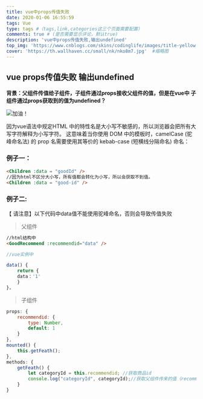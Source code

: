 ```yaml
---
title: vue中props传值失败
date: 2020-01-06 16:55:59
tags: Vue
type: tags #（tags,link,categories这三个页面需要配置）
comments: true # (是否需要显示评论，默认true)
description: 'vue中props传值失败,输出undefined'
top_img: 'https://www.cnblogs.com/skins/codinglife/images/title-yellow.png' #设置顶部图
cover: 'https://th.wallhaven.cc/small/nk/nko8m7.jpg'  #缩略图
---
```

## vue props传值失败 输出undefined

**背景：父组件传值给子组件，子组件通过props接收父组件的值，但是在vue中 子组件通过props获取到的值为undefined？**


![加油！](https://th.wallhaven.cc/small/4x/4xrzxv.jpg "会吃鱼的猫")


因为vue语法中规定HTML 中的特性名是大小写不敏感的，所以浏览器会把所有大写字符解释为小写字符。
这意味着当你使用 DOM 中的模板时，camelCase (驼峰命名法) 的 prop 名需要使用其等价的 kebab-case (短横线分隔命名) 命名：
>   

 ### 例子一：
 
```HTML
<Children :data = "goodId" />
//因为html不区分大小写，所有值都会转化为小写，所以会获取不到值。
<Children :data = "good-id" />
 ```
 ### 例子二:
【 请注意】以下代码中data值不能使用驼峰命名，否则会导致传值失败

 > 父组件

 ```HTML
//html结构中
<GoodRecommend :recommendid="data" />
```
``` javaScript
//vue实例中

data() {
    return {
    data：'1'
    }
}，
```


 > 子组件
```javaScript
props: {
    recommendid: {
        type: Number,
        default: 1
    }
},
mounted() {
    this.getFeath();
},
methods: {
    getFeath() {
        let categoryId = this.recommendid; //获取商品id
        console.log("categoryId", categoryId);//获取父组件传来的值（recommendid：1）
    } 
}

```
